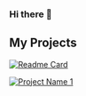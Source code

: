 ### Hi there 👋

## My Projects

[![Readme Card](https://github-readme-stats.vercel.app/api/pin/?username=thalisrocha&repo=Kaggle-cmri-classification)](https://github.com/thalisrocha/Kaggle-cmri-classification)

[![Project Name 1](heart.gif)](https://github.com/thalisrocha/Kaggle-cmri-classification)


<!--
**thalisrocha/thalisrocha** is a ✨ _special_ ✨ repository because its `README.md` (this file) appears on your GitHub profile.

Here are some ideas to get you started:

- 🔭 I’m currently working on ...
- 🌱 I’m currently learning ...
- 👯 I’m looking to collaborate on ...
- 🤔 I’m looking for help with ...
- 💬 Ask me about ...
- 📫 How to reach me: ...
- 😄 Pronouns: ...
- ⚡ Fun fact: ...
-->

